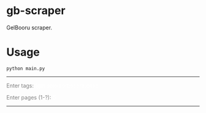 # gb-scraper

GelBooru scraper.

# Usage

```
python main.py
```

---

<span style="color: grey; ">Enter tags: </span><span style="color: white; ">1girl solo sort:score:desc</span>

<span style="color: grey; ">Enter pages (1-?): </span><span style="color: white; ">5</span>

---
